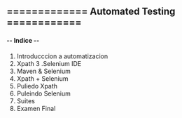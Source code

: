
## =============   Automated Testing     ============

#### -- Indice --

1. Introducccion a automatizacion
2. Xpath
3 .Selenium IDE
4. Maven & Selenium 
5. Xpath + Selenium
6. Puliedo Xpath
7. Puleindo Selenium
8. Suites
9. Examen Final
